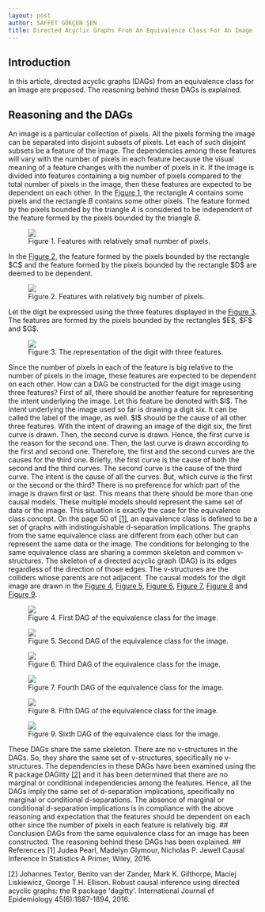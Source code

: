 ```yaml
---
layout: post
author: SAFFET GÖKÇEN ŞEN
title: Directed Acyclic Graphs From An Equivalence Class For An Image
---
```

## Introduction
In this article, directed acyclic graphs (DAGs) from an equivalence class for an image are proposed. The reasoning behind these DAGs is explained.
## Reasoning and the DAGs
An image is a particular collection of pixels. All the pixels forming the image can be separated into disjoint subsets of pixels. Let each of such disjoint subsets be a feature of the image. The dependencies among these features will vary with the number of pixels in each feature because the visual meaning of a feature changes with the number of pixels in it. If the image is divided into features containing a big number of pixels compared to the total number of pixels in the image, then these features are expected to be dependent on each other. In the <a href="#indep_features" >Figure 1</a>, the rectangle $A$ contains some pixels and the rectangle $B$ contains some other pixels. The feature formed by the pixels bounded by the triangle $A$ is considered to be independent of the feature formed by the pixels bounded by the triangle $B$.
<figure id="indep_features">
   <img src="/assets/feature_dependence_indep.png" style="max-width: 300px;">
   <figcaption>Figure 1. Features with relatively small number of pixels.</figcaption>
</figure>
In the <a href="#dep_features" >Figure 2</a>, the feature formed by the pixels bounded by the rectangle $C$ and the feature formed by the pixels bounded by the rectangle $D$ are deemed to be dependent.
<figure id="dep_features">
   <img src="/assets/feature_dependence_dep.png" style="max-width: 300px;">
   <figcaption>Figure 2. Features with relatively big number of pixels.</figcaption>
</figure>
Let the digit be expressed using the three features displayed in the <a href="#dep_features" >Figure 3</a>. The features are formed by the pixels bounded by the rectangles $E$, $F$ and $G$.
<figure id="three_feature_rep">
   <img src="/assets/three_feature_rep.png" style="max-width: 300px;">
   <figcaption>Figure 3. The representation of the digit with three features.</figcaption>
</figure>
Since the number of pixels in each of the feature is big relative to the number of pixels in the image, these features are expected to be dependent on each other. How can a DAG be constructed for the digit image using three features? First of all, there should be another feature for representing the intent underlying the image. Let this feature be denoted with $I$. The intent underlying the image used so far is drawing a digit six. It can be called the label of the image, as well. $I$ should be the cause of all other three features. With the intent of drawing an image of the digit six, the first curve is drawn. Then, the second curve is drawn. Hence, the first curve is the reason for the second one. Then, the last curve is drawn according to the first and second one. Therefore, the first and the second curves are the causes for the third one. Briefly, the first curve is the cause of both the second and the third curves. The second curve is the cause of the third curve. The intent is the cause of all the curves. But, which curve is the first or the second or the third? There is no preference for which part of the image is drawn first or last. This means that there should be more than one causal models. These multiple models should represent the same set of data or the image. This situation is exactly the case for the equivalence class concept. On the page 50 of <a href="#Pearl" >[1]</a>, an equivalence class is defined to be a set of graphs with indistinguishable d-separation implications. The graphs from the same equivalence class are different from each other but can represent the same data or the image. The conditions for belonging to the same equivalence class are sharing a common skeleton and common v-structures. The skeleton of a directed acyclic graph (DAG) is its edges regardless of the direction of those edges. The v-structures are the colliders whose parents are not adjacent. The causal models for the digit image are drawn in the <a href="#first_dag" >Figure 4</a>, <a href="#second_dag" >Figure 5</a>, <a href="#third_dag" >Figure 6</a>, <a href="#fourth_dag" >Figure 7</a>, <a href="#fifth_dag" >Figure 8</a> and  <a href="#sixth_dag" >Figure 9</a>.
<figure id="first_dag">
   <img src="/assets/image_dags_1.png" style="max-width: 300px;">
   <figcaption>Figure 4. First DAG of the equivalence class for the image.</figcaption>
</figure>
<figure id="second_dag">
   <img src="/assets/image_dags_2.png" style="max-width: 300px;">
   <figcaption>Figure 5. Second DAG of the equivalence class for the image.</figcaption>
</figure>
<figure id="third_dag">
   <img src="/assets/image_dags_3.png" style="max-width: 300px;">
   <figcaption>Figure 6. Third DAG of the equivalence class for the image.</figcaption>
</figure>
<figure id="fourth_dag">
   <img src="/assets/image_dags_4.png" style="max-width: 300px;">
   <figcaption>Figure 7. Fourth DAG of the equivalence class for the image.</figcaption>
</figure>
<figure id="fifth_dag">
   <img src="/assets/image_dags_5.png" style="max-width: 300px;">
   <figcaption>Figure 8. Fifth DAG of the equivalence class for the image.</figcaption>
</figure>
<figure id="sixth_dag">
   <img src="/assets/image_dags_6.png" style="max-width: 300px;">
   <figcaption>Figure 9. Sixth DAG of the equivalence class for the image.</figcaption>
</figure>
These DAGs share the same skeleton. There are no v-structures in the DAGs. So, they share the same set of v-structures, specifically no v-structures. The dependencies in these DAGs have been examined using the R package DAGitty <a href="#DAGitty" >[2]</a> and it has been determined that there are no marginal or conditional independencies among the features. Hence, all the DAGs imply the same set of d-separation implications, specifically no marginal or conditional d-separations. The absence of marginal or conditional d-separation implications is in compliance with the above reasoning and expectation that the features should be dependent on each other since the number of pixels in each feature is relatively big.
## Conclusion
DAGs from the same equivalence class for an image has been constructed. The reasoning behind these DAGs has been explained.
## References
<span id="Pearl">[1] Judea Pearl, Madelyn Glymour, Nicholas P. Jewell Causal Inference In Statistics A Primer, Wiley, 2016.</span>

<span id="DAGitty">[2] Johannes Textor, Benito van der Zander, Mark K. Gilthorpe, Maciej Liskiewicz, George T.H. Ellison. Robust causal inference using directed acyclic graphs: the R package 'dagitty'. International Journal of Epidemiology 45(6):1887-1894, 2016.</span>